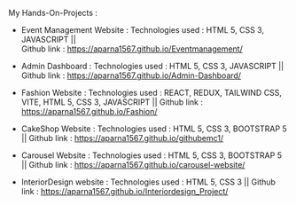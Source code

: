 My Hands-On-Projects :

* Event Management Website :  Technologies used : HTML 5, CSS 3, JAVASCRIPT ||  
Github link : https://aparna1567.github.io/Eventmanagement/

* Admin Dashboard          :  Technologies used : HTML 5, CSS 3, JAVASCRIPT  ||
Github link : https://aparna1567.github.io/Admin-Dashboard/ 
              
* Fashion Website          :  Technologies used : REACT, REDUX, TAILWIND CSS, VITE, HTML 5, CSS 3, JAVASCRIPT ||
Github link : https://aparna1567.github.io/Fashion/
                         
* CakeShop Website         :  Technologies used : HTML 5, CSS 3, BOOTSTRAP 5 ||
Github link : https://aparna1567.github.io/githubemc1/
                        
* Carousel Website         : Technologies used : HTML 5, CSS 3, BOOTSTRAP 5 ||
Github link : https://aparna1567.github.io/carousel-website/
                       
* InteriorDesign website   : Technologies used : HTML 5, CSS 3  ||
 Github link  :  https://aparna1567.github.io/Interiordesign_Project/

                           

                           
